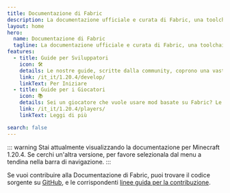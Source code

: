 ```yaml
---
title: Documentazione di Fabric
description: La documentazione ufficiale e curata di Fabric, una toolchain per il modding di Minecraft.
layout: home
hero:
  name: Documentazione di Fabric
  tagline: La documentazione ufficiale e curata di Fabric, una toolchain per il modding di Minecraft.
features:
  - title: Guide per Sviluppatori
    icon: 🛠️
    details: Le nostre guide, scritte dalla community, coprono una vasta gamma di argomenti, dal setup di un ambiente di sviluppo ad argomenti più avanzati, come il rendering e il networking.
    link: /it_it/1.20.4/develop/
    linkText: Per Iniziare
  - title: Guide per i Giocatori
    icon: 📚
    details: Sei un giocatore che vuole usare mod basate su Fabric? Le nostre guide per giocatori ti aiuteranno. Queste guide ti aiuteranno a scaricare, installare e risolvere eventuali problemi delle mod di Fabric.
    link: /it_it/1.20.4/players/
    linkText: Leggi di più

search: false
---
```


::: warning
Stai attualmente visualizzando la documentazione per Minecraft 1.20.4. Se cerchi un'altra versione, per favore selezionala dal menu a tendina nella barra di navigazione.
:::

Se vuoi contribuire alla Documentazione di Fabric, puoi trovare il codice sorgente su [GitHub](https://github.com/FabricMC/fabric-docs), e le corrispondenti [linee guida per la contribuzione](./contributing).
